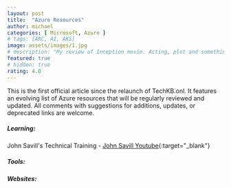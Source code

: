 ```yaml
---
layout: post
title:  "Azure Resources"
author: michael
categories: [ Microsoft, Azure ]
# tags: [ARC, AI, AKS]
image: assets/images/1.jpg
# description: "My review of Inception movie. Acting, plot and something else in this short description."
featured: true
# hidden: true
rating: 4.0
---
```


This is the first official article since the relaunch of TechKB.onl. It features an evolving list of Azure resources that will be regularly reviewed and updated. All comments with suggestions for additions, updates, or deprecated links are welcome. 

##### Learning:

John Savill's Technical Training -  [John Savill Youtube](https://www.youtube.com/@NTFAQGuy){:target="_blank"}

##### Tools:

##### Websites: